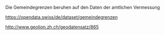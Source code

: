 Die Gemeindegrenzen beruhen auf den Daten der amtlichen Vermessung

https://opendata.swiss/de/dataset/gemeindegrenzen

http://www.geolion.zh.ch/geodatensatz/865 
